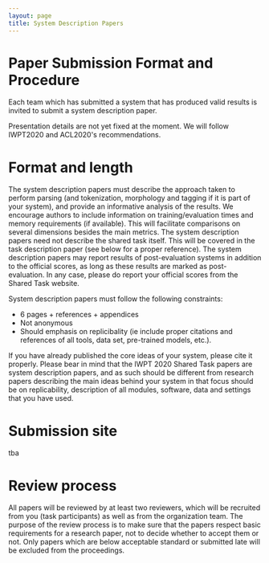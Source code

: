 ```yaml
---
layout: page
title: System Description Papers
---
```


# Paper Submission Format and Procedure

Each team which has submitted a system that has produced valid results is invited to submit a system description paper. 


Presentation details are not yet fixed at the moment. We will follow IWPT2020 and ACL2020's recommendations. 

# Format and length

The system description papers must describe the approach taken to perform parsing (and tokenization, morphology and tagging if it is part of your system), and provide an informative analysis of the results. We encourage authors to include information on training/evaluation times and memory requirements (if available). This will facilitate comparisons on several dimensions besides the main metrics. The system description papers need not describe the shared task itself. This will be covered in the task description paper (see below for a proper reference). The system description papers may report results of post-evaluation systems in addition to the official scores, as long as these results are marked as post-evaluation. In any case, please do report your official scores from the Shared Task website.


System description papers must follow the following constraints:

* 6 pages + references + appendices
* Not anonymous  
* Should emphasis on replicibality (ie include proper citations and references of all tools, data set, pre-trained models, etc.). 

If you have already published the core ideas of your system, please cite it properly. Please bear in mind that the IWPT 2020 Shared Task papers are system description papers, and as such should be different from research papers describing the main ideas behind your system in that focus should be on replicability, description of all modules, software, data and settings that you have used.

# Submission site

tba


# Review process

All papers will be reviewed by at least two reviewers, which will be recruited from you (task participants) as well as from the organization team. The purpose of the review process is to make sure that the papers respect basic requirements for a research paper, not to decide whether to accept them or not. Only papers which are below acceptable standard or submitted late will be excluded from the proceedings.





